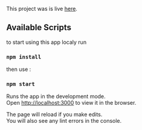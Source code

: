 This project was is live [here](https://amrmuhamedd.github.io/market/).

## Available Scripts
to start using this app localy run <br />

### `npm install`

then use : <br />

### `npm start`

Runs the app in the development mode.<br />
Open [http://localhost:3000](http://localhost:3000) to view it in the browser.

The page will reload if you make edits.<br />
You will also see any lint errors in the console.






